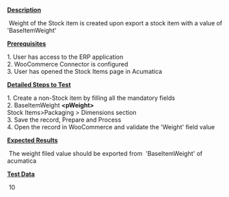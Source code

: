 
<p><strong><u>Description</u></strong></p>
<p>&nbsp;Weight of the Stock item is created upon export a stock item with a value of 'BaseItemWeight'</p>
<p><strong><u>Prerequisites</u></strong></p>
<p>1. User has access to the ERP application<br /> 2. WooCommerce Connector is configured<br /> 3. User has opened the Stock Items page in Acumatica</p>
<p><strong><u>Detailed Steps to Test</u></strong></p>
<p>1. Create a non-Stock item by filling all the mandatory fields<br />2. BaseItemWeight&nbsp;<strong>&lt;pWeight&gt;</strong><br />Stock Items&gt;Packaging &gt; Dimensions section<br />3. Save the record, Prepare and Process<br />4. Open the record in WooCommerce and validate the 'Weight' field value</p>
<p><strong><u>Expected Results</u></strong></p>
<p>&nbsp;The weight filed value should be exported from&nbsp; 'BaseItemWeight' of acumatica</p>
<p><strong><u>Test Data</u></strong></p>
<p>&nbsp;10</p>
